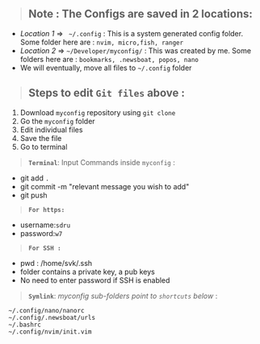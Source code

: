 >Note : The Configs are saved in 2 locations:
>---
- *Location 1* => ` ~/.config` : This is a system generated config folder. Some folder here are : `nvim, micro,fish, ranger`
- *Location 2* => `~/Developer/myconfig/` : This was created by me. Some folders here are : `bookmarks, .newsboat, popos, nano`
- We will eventually, move all files to `~/.config` folder

>Steps to edit `Git files` above :
>---
1. Download `myconfig` repository using `git clone`
2. Go the `myconfig` folder
3. Edit individual files
4. Save the file
5. Go to terminal

>**`Terminal`**: Input Commands inside `myconfig` : 

- git add `.`
- git commit -m "relevant message you wish to add"
- git push 

>**`For https:`**
- username:`sdru`
- password:`w7`

>**`For SSH :`**
- pwd : /home/svk/.ssh 
- folder contains a private key, a pub keys
- No need to enter password if SSH is enabled

>**`Symlink`**: *myconfig sub-folders point to `shortcuts` below* : 

```
~/.config/nano/nanorc
~/.config/.newsboat/urls
~/.bashrc
~/.config/nvim/init.vim


```


